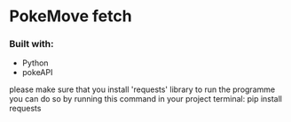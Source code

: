 # PokeMove fetch

### Built with:
- Python
- pokeAPI

please make sure that you install 'requests' library to run the programme 
you can do so by running this command in your project terminal:
pip install requests

 
